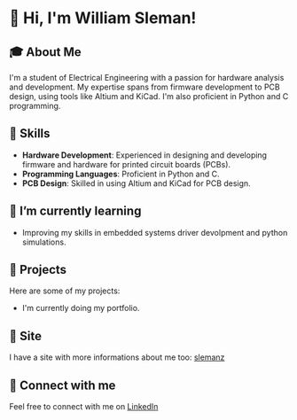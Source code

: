# 👋 Hi, I'm William Sleman!

## 🎓 About Me

I'm a student of Electrical Engineering with a passion for hardware analysis and development. My expertise spans from firmware development to PCB design, using tools like Altium and KiCad. I'm also proficient in Python and C programming.

## 🚀 Skills

- **Hardware Development**: Experienced in designing and developing firmware and hardware for printed circuit boards (PCBs).
- **Programming Languages**: Proficient in Python and C.
- **PCB Design**: Skilled in using Altium and KiCad for PCB design.

## 🌱 I’m currently learning

- Improving my skills in embedded systems driver devolpment and python simulations.

## 📄 Projects

Here are some of my projects:

- I'm currently doing my portfolio.

## 📝 Site

I have a site with more informations about me too: [slemanz](https://www.slemanz.com)


## 💬 Connect with me

Feel free to connect with me on [LinkedIn](https://www.linkedin.com/in/slemanz)


